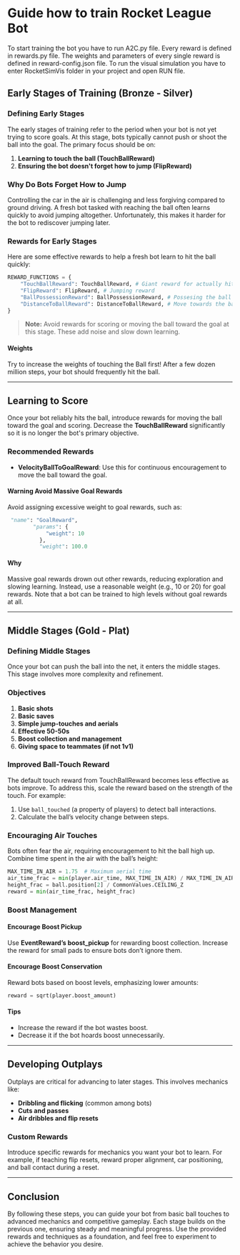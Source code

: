 # Guide how to train Rocket League Bot

To start training the bot you have to run A2C.py file. Every reward is defined in rewards.py file. The weights and parameters of every single reward is defined in reward-config.json file. To run the visual simulation you have to enter RocketSimVis folder in your project and open RUN file.

## Early Stages of Training (Bronze - Silver)

### Defining Early Stages

The early stages of training refer to the period when your bot is not yet trying to score goals. At this stage, bots typically cannot push or shoot the ball into the goal. The primary focus should be on:

1. **Learning to touch the ball (TouchBallReward)**
2. **Ensuring the bot doesn't forget how to jump (FlipReward)**

### Why Do Bots Forget How to Jump

Controlling the car in the air is challenging and less forgiving compared to ground driving. A fresh bot tasked with reaching the ball often learns quickly to avoid jumping altogether. Unfortunately, this makes it harder for the bot to rediscover jumping later.

### Rewards for Early Stages

Here are some effective rewards to help a fresh bot learn to hit the ball quickly:

```python
REWARD_FUNCTIONS = {
    "TouchBallReward": TouchBallReward, # Giant reward for actually hitting the ball
    "FlipReward": FlipReward, # Jumping reward
    "BallPossessionReward": BallPossessionReward, # Possesing the ball
    "DistanceToBallReward": DistanceToBallReward, # Move towards the ball
}
```

> **Note:** Avoid rewards for scoring or moving the ball toward the goal at this stage. These add noise and slow down learning.

#### Weights

Try to increase the weights of touching the Ball first! After a few dozen million steps, your bot should frequently hit the ball.

---

## Learning to Score

Once your bot reliably hits the ball, introduce rewards for moving the ball toward the goal and scoring. Decrease the **TouchBallReward** significantly so it is no longer the bot's primary objective.

### Recommended Rewards

- **VelocityBallToGoalReward**: Use this for continuous encouragement to move the ball toward the goal.&#x20;

#### Warning Avoid Massive Goal Rewards

Avoid assigning excessive weight to goal rewards, such as:

```python
 "name": "GoalReward",
        "params": {
            "weight": 10
          },
          "weight": 100.0 
```

#### Why

Massive goal rewards drown out other rewards, reducing exploration and slowing learning. Instead, use a reasonable weight (e.g., 10 or 20) for goal rewards. Note that a bot can be trained to high levels without goal rewards at all.

---

## Middle Stages (Gold - Plat)

### Defining Middle Stages

Once your bot can push the ball into the net, it enters the middle stages. This stage involves more complexity and refinement.

### Objectives

1. **Basic shots**
2. **Basic saves**
3. **Simple jump-touches and aerials**
4. **Effective 50-50s**
5. **Boost collection and management**
6. **Giving space to teammates (if not 1v1)**

### Improved Ball-Touch Reward

The default touch reward from TouchBallReward becomes less effective as bots improve. To address this, scale the reward based on the strength of the touch. For example:

1. Use `ball_touched` (a property of players) to detect ball interactions.
2. Calculate the ball’s velocity change between steps.

### Encouraging Air Touches

Bots often fear the air, requiring encouragement to hit the ball high up.  Combine time spent in the air with the ball’s height:

```python
MAX_TIME_IN_AIR = 1.75  # Maximum aerial time
air_time_frac = min(player.air_time, MAX_TIME_IN_AIR) / MAX_TIME_IN_AIR
height_frac = ball.position[2] / CommonValues.CEILING_Z
reward = min(air_time_frac, height_frac)
```

### Boost Management

#### Encourage Boost Pickup

Use **EventReward’s boost\_pickup** for rewarding boost collection. Increase the reward for small pads to ensure bots don’t ignore them.

#### Encourage Boost Conservation

Reward bots based on boost levels, emphasizing lower amounts:

```python
reward = sqrt(player.boost_amount)
```

#### Tips

- Increase the reward if the bot wastes boost.
- Decrease it if the bot hoards boost unnecessarily.

---

## Developing Outplays

Outplays are critical for advancing to later stages. This involves mechanics like:

- **Dribbling and flicking** (common among bots)
- **Cuts and passes**
- **Air dribbles and flip resets**

### Custom Rewards

Introduce specific rewards for mechanics you want your bot to learn. For example, if teaching flip resets, reward proper alignment, car positioning, and ball contact during a reset.

---

## Conclusion

By following these steps, you can guide your bot from basic ball touches to advanced mechanics and competitive gameplay. Each stage builds on the previous one, ensuring steady and meaningful progress. Use the provided rewards and techniques as a foundation, and feel free to experiment to achieve the behavior you desire.
